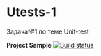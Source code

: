 # Utests-1
Задача№1 по теме Unit-test  
  
**Project Sample**
[![Build status](https://ci.appveyor.com/api/projects/status/os1j23l97gq75c2q?svg=true)](https://ci.appveyor.com/project/Gronik4/utests-1)
